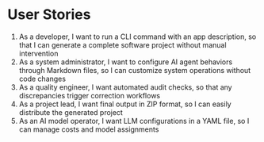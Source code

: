# User Stories

1. As a developer, I want to run a CLI command with an app description, so that I can generate a complete software project without manual intervention
2. As a system administrator, I want to configure AI agent behaviors through Markdown files, so I can customize system operations without code changes
3. As a quality engineer, I want automated audit checks, so that any discrepancies trigger correction workflows
4. As a project lead, I want final output in ZIP format, so I can easily distribute the generated project
5. As an AI model operator, I want LLM configurations in a YAML file, so I can manage costs and model assignments